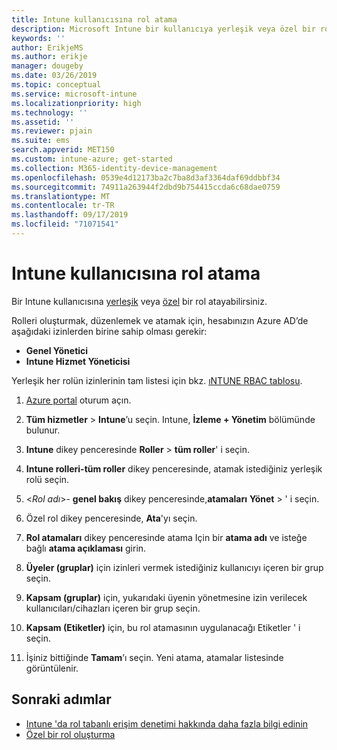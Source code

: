 ```yaml
---
title: Intune kullanıcısına rol atama
description: Microsoft Intune bir kullanıcıya yerleşik veya özel bir rol atamayı öğrenin.
keywords: ''
author: ErikjeMS
ms.author: erikje
manager: dougeby
ms.date: 03/26/2019
ms.topic: conceptual
ms.service: microsoft-intune
ms.localizationpriority: high
ms.technology: ''
ms.assetid: ''
ms.reviewer: pjain
ms.suite: ems
search.appverid: MET150
ms.custom: intune-azure; get-started
ms.collection: M365-identity-device-management
ms.openlocfilehash: 0539e4d12173ba2c7ba8d3af3364daf69ddbbf34
ms.sourcegitcommit: 74911a263944f2dbd9b754415ccda6c68dae0759
ms.translationtype: MT
ms.contentlocale: tr-TR
ms.lasthandoff: 09/17/2019
ms.locfileid: "71071541"
---
```

# <a name="assign-a-role-to-an-intune-user"></a>Intune kullanıcısına rol atama

Bir Intune kullanıcısına [yerleşik](role-based-access-control.md#built-in-roles) veya [özel](create-custom-role.md) bir rol atayabilirsiniz.

Rolleri oluşturmak, düzenlemek ve atamak için, hesabınızın Azure AD’de aşağıdaki izinlerden birine sahip olması gerekir:
- **Genel Yönetici**
- **Intune Hizmet Yöneticisi**

Yerleşik her rolün izinlerinin tam listesi için bkz. [ıNTUNE RBAC tablosu](https://gallery.technet.microsoft.com/Intune-RBAC-table-2e3c9a1a).

1. [Azure portal](https://portal.azure.com) oturum açın.

2. **Tüm hizmetler** > **Intune**’u seçin. Intune, **İzleme + Yönetim** bölümünde bulunur.

3. **Intune** dikey penceresinde **Roller** > **tüm roller**' i seçin.

4. **Intune rolleri-tüm roller** dikey penceresinde, atamak istediğiniz yerleşik rolü seçin.

5. <*Rol adı*>- **genel bakış** dikey penceresinde,**atamaları** **Yönet** > ' i seçin.

6. Özel rol dikey penceresinde, **Ata**'yı seçin.

7. **Rol atamaları** dikey penceresinde atama Için bir **atama adı** ve isteğe bağlı **atama açıklaması** girin.

8. **Üyeler (gruplar)** için izinleri vermek istediğiniz kullanıcıyı içeren bir grup seçin.

9. **Kapsam (gruplar)** için, yukarıdaki üyenin yönetmesine izin verilecek kullanıcıları/cihazları içeren bir grup seçin.

10. **Kapsam (Etiketler)** için, bu rol atamasının uygulanacağı Etiketler ' i seçin.

11. İşiniz bittiğinde **Tamam**’ı seçin. Yeni atama, atamalar listesinde görüntülenir.


## <a name="next-steps"></a>Sonraki adımlar
- [Intune 'da rol tabanlı erişim denetimi hakkında daha fazla bilgi edinin](role-based-access-control.md)
- [Özel bir rol oluşturma](create-custom-role.md)
